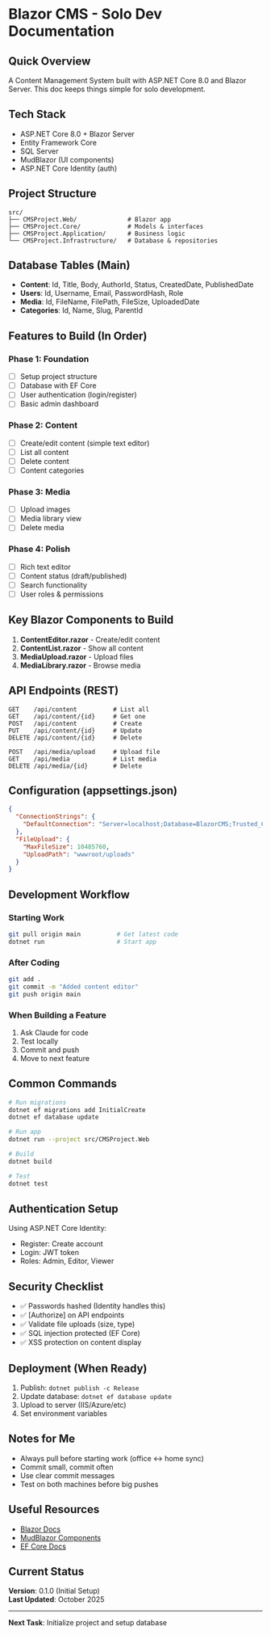 # Blazor CMS - Solo Dev Documentation

## Quick Overview
A Content Management System built with ASP.NET Core 8.0 and Blazor Server. This doc keeps things simple for solo development.

## Tech Stack
- ASP.NET Core 8.0 + Blazor Server
- Entity Framework Core
- SQL Server
- MudBlazor (UI components)
- ASP.NET Core Identity (auth)

## Project Structure
```
src/
├── CMSProject.Web/              # Blazor app
├── CMSProject.Core/             # Models & interfaces
├── CMSProject.Application/      # Business logic
└── CMSProject.Infrastructure/   # Database & repositories
```

## Database Tables (Main)
- **Content**: Id, Title, Body, AuthorId, Status, CreatedDate, PublishedDate
- **Users**: Id, Username, Email, PasswordHash, Role
- **Media**: Id, FileName, FilePath, FileSize, UploadedDate
- **Categories**: Id, Name, Slug, ParentId

## Features to Build (In Order)

### Phase 1: Foundation
- [ ] Setup project structure
- [ ] Database with EF Core
- [ ] User authentication (login/register)
- [ ] Basic admin dashboard

### Phase 2: Content
- [ ] Create/edit content (simple text editor)
- [ ] List all content
- [ ] Delete content
- [ ] Content categories

### Phase 3: Media
- [ ] Upload images
- [ ] Media library view
- [ ] Delete media

### Phase 4: Polish
- [ ] Rich text editor
- [ ] Content status (draft/published)
- [ ] Search functionality
- [ ] User roles & permissions

## Key Blazor Components to Build
1. **ContentEditor.razor** - Create/edit content
2. **ContentList.razor** - Show all content
3. **MediaUpload.razor** - Upload files
4. **MediaLibrary.razor** - Browse media

## API Endpoints (REST)
```
GET    /api/content          # List all
GET    /api/content/{id}     # Get one
POST   /api/content          # Create
PUT    /api/content/{id}     # Update
DELETE /api/content/{id}     # Delete

POST   /api/media/upload     # Upload file
GET    /api/media            # List media
DELETE /api/media/{id}       # Delete
```

## Configuration (appsettings.json)
```json
{
  "ConnectionStrings": {
    "DefaultConnection": "Server=localhost;Database=BlazorCMS;Trusted_Connection=true"
  },
  "FileUpload": {
    "MaxFileSize": 10485760,
    "UploadPath": "wwwroot/uploads"
  }
}
```

## Development Workflow

### Starting Work
```bash
git pull origin main          # Get latest code
dotnet run                    # Start app
```

### After Coding
```bash
git add .
git commit -m "Added content editor"
git push origin main
```

### When Building a Feature
1. Ask Claude for code
2. Test locally
3. Commit and push
4. Move to next feature

## Common Commands
```bash
# Run migrations
dotnet ef migrations add InitialCreate
dotnet ef database update

# Run app
dotnet run --project src/CMSProject.Web

# Build
dotnet build

# Test
dotnet test
```

## Authentication Setup
Using ASP.NET Core Identity:
- Register: Create account
- Login: JWT token
- Roles: Admin, Editor, Viewer

## Security Checklist
- ✅ Passwords hashed (Identity handles this)
- ✅ [Authorize] on API endpoints
- ✅ Validate file uploads (size, type)
- ✅ SQL injection protected (EF Core)
- ✅ XSS protection on content display

## Deployment (When Ready)
1. Publish: `dotnet publish -c Release`
2. Update database: `dotnet ef database update`
3. Upload to server (IIS/Azure/etc)
4. Set environment variables

## Notes for Me
- Always pull before starting work (office ↔ home sync)
- Commit small, commit often
- Use clear commit messages
- Test on both machines before big pushes

## Useful Resources
- [Blazor Docs](https://learn.microsoft.com/en-us/aspnet/core/blazor/)
- [MudBlazor Components](https://mudblazor.com/)
- [EF Core Docs](https://learn.microsoft.com/en-us/ef/core/)

## Current Status
**Version**: 0.1.0 (Initial Setup)  
**Last Updated**: October 2025

---

**Next Task**: Initialize project and setup database
